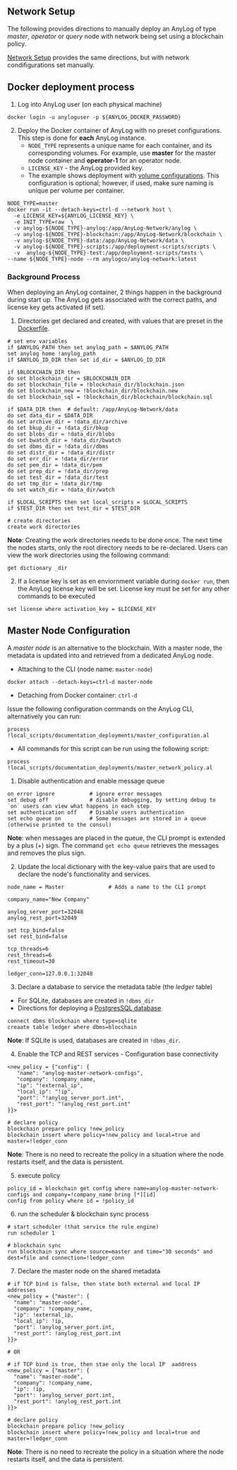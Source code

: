 ## Network Setup

The following provides directions to manually deploy an AnyLog of type _master_, _operator_ or _query_ node with network
being set using a blockchain policy. 

[Network Setup](Network%20Setup.md) provides the same directions, but with network condifigurations set manually. 

## Docker deployment process

1. Log into AnyLog user (on each physical machine)
```shell
docker login -u anyloguser -p ${ANYLOG_DOCKER_PASSWORD}
```
2. Deploy the Docker container of AnyLog with no preset configurations. This step is done for **each** AnyLog instance.
    * `NODE_TYPE` represents a unique name for each container, and its corresponding volumes. For example, use **master**
     for the master node container and **operator-1** for an operator node.
    * `LICENSE_KEY` - the AnyLog provided key.
    * The example shows deployment with [volume configurations](../../deployments/Networking%20&%20Security/docker_volumes.md).
This configuration is  optional; however, if used, make sure naming is unique per volume per container.

```shell
NODE_TYPE=master
docker run -it --detach-keys=ctrl-d --network host \
  -e LICENSE_KEY=${ANYLOG_LICENSE_KEY} \
  -e INIT_TYPE=raw  \
  -v anylog-${NODE_TYPE}-anylog:/app/AnyLog-Network/anylog \
  -v anylog-${NODE_TYPE}-blockchain:/app/AnyLog-Network/blockchain \
  -v anylog-${NODE_TYPE}-data:/app/AnyLog-Network/data \
  -v anylog-${NODE_TYPE}-scripts:/app/deployment-scripts/scripts \
  -v  anylog-${NODE_TYPE}-test:/app/deployment-scripts/tests \
--name ${NODE_TYPE}-node --rm anylogco/anylog-network:latest
```

### Background Process
When deploying an AnyLog container, 2 things happen in the background during start up. The AnyLog gets associated with the
correct paths, and license key gets activated (if set). 

1. Directories get declared and created, with values that are preset in the [Dockerfile](../../deployments/Support/Dockerfile).

```anylog
# set env variables
if $ANYLOG_PATH then set anylog_path = $ANYLOG_PATH
set anylog home !anylog_path
if $ANYLOG_ID_DIR then set id_dir = $ANYLOG_ID_DIR

if $BLOCKCHAIN_DIR then
do set blockchain_dir = $BLOCKCHAIN_DIR
do set blockchain_file = !blockchain_dir/blockchain.json
do set blockchain_new = !blockchain_dir/blockchain.new
do set blockchain_sql = !blockchain_dir/blockchain/blockchain.sql

if $DATA_DIR then  # default: /app/AnyLog-Network/data
do set data_dir = $DATA_DIR
do set archive_dir = !data_dir/archive
do set bkup_dir = !data_dir/bkup
do set blobs_dir = !data_dir/blobs
do set bwatch_dir = !data_dir/bwatch
do set dbms_dir = !data_dir/dbms
do set distr_dir = !data_dir/distr
do set err_dir = !data_dir/error
do set pem_dir = !data_dir/pem
do set prep_dir = !data_dir/prep
do set test_dir = !data_dir/test
do set tmp_dir = !data_dir/tmp
do set watch_dir = !data_dir/watch

if $LOCAL_SCRIPTS then set local_scripts = $LOCAL_SCRIPTS
if $TEST_DIR then set test_dir = $TEST_DIR

# create directories 
create work directories
```
**Note**: Creating the work directories needs to be done once. The next time the nodes starts, only the root directory 
needs to be re-declared. Users can view the work directories using the following command:
```anylog
get dictionary _dir
```


2. If a license key is set as en enviornment variable during `docker run`, then the AnyLog license key will be set. 
License key must be set for any other commands to be executed

```anylog
set license where activation_key = $LICENSE_KEY
```

## Master Node Configuration
A _master node_ is an alternative to the blockchain. With a master node, the metadata is updated into and retrieved from
 a dedicated AnyLog node.

* Attaching to the CLI (node name: `master-node`)
```shell
docker attach --detach-keys=ctrl-d master-node
```
* Detaching from Docker container: `ctrl-d`

Issue the following configuration commands on the AnyLog CLI, alternatively you can run:
```anylog
process !local_scripts/documentation_deployments/master_configuration.al
```

* All commands for this script can be run using the following script:
```anylog
process !local_scripts/documentation_deployments/master_network_policy.al
```

1. Disable authentication and enable message queue
```anylog
on error ignore           # ignore error messages
set debug off             # disable debugging, by setting debug to `on` users can view what happens in each step
set authentication off    # Disable users authentication
set echo queue on         # Some messages are stored in a queue (otherwise printed to the consul)
```
**Note**: when messages are placed in the queue, the CLI prompt is extended by a plus (+) sign.
The command `get echo queue` retrieves the messages and removes the plus sign.

2. Update the local dictionary with the key-value pairs that are used to declare the node's functionality and services.
```anylog
node_name = Master              # Adds a name to the CLI prompt

company_name="New Company"

anylog_server_port=32048
anylog_rest_port=32049

set tcp_bind=false
set rest_bind=false

tcp_threads=6
rest_threads=6
rest_timeout=30

ledger_conn=127.0.0.1:32048
```

3. Declare a database to service the metadata table (the _ledger_ table)
* For SQLite, databases are created in `!dbms_dir`
* Directions for deploying a [PostgresSQL database](../../deployments/deploying_dbms.md#postgressql) 
```anylog
connect dbms blockchain where type=sqlite
creaate table ledger where dbms=blocchain 
```
**Note**: If SQLite is used, databases are created in `!dbms_dir`. 
 
4. Enable the TCP and REST services - Configuration base connectivity
```anylog
<new_policy = {"config": {
   "name": "anylog-master-network-configs",
   "company": !company_name,
   "ip": "!external_ip",
   "local_ip": "!ip",
   "port": "!anylog_server_port.int",
   "rest_port": "!anylog_rest_port.int"
}}>

# declare policy
blockchain prepare policy !new_policy
blockchain insert where policy=!new_policy and local=true and master=!ledger_conn
```
**Note**: There is no need to recreate the policy in a situation where the node restarts itself, and the data is persistent.  

5. execute policy
```anylog
policy_id = blockchain get config where name=anylog-master-network-configs and company=!company_name bring [*][id]
config from policy where id = !policy_id
```

6. run the scheduler & blockchain sync process
```anylog
# start scheduler (that service the rule engine)
run scheduler 1

# blockchain sync 
run blockchain sync where source=master and time="30 seconds" and dest=file and connection=!ledger_conn
```

7. Declare the master node on the shared metadata  
```anylog
# if TCP bind is false, then state both external and local IP addresses 
<new_policy = {"master": {
  "name": "master-node", 
  "company": !company_name, 
  "ip": !external_ip, 
  "local_ip": !ip,
  "port": !anylog_server_port.int, 
  "rest_port": !anylog_rest_port.int
}}>

# OR

# if TCP bind is true, then stae only the local IP  aaddress
<new_policy = {"master": {
  "name": "master-node", 
  "company": !company_name, 
  "ip": !ip,
  "port": !anylog_server_port.int, 
  "rest_port": !anylog_rest_port.int
}}> 

# declare policy 
blockchain prepare policy !new_policy
blockchain insert where policy=!new_policy and local=true and master=!ledger_conn
```
**Note**: There is no need to recreate the policy in a situation where the node restarts itself, and the data is persistent.
